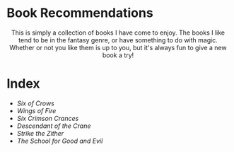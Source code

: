 <html>
  <head>
    <title>Book Recommendations</title>
  </head>
  <body>
    <h1>Book Recommendations</h1>
      <p><center>This is simply a collection of books I have come to enjoy. The books I like tend to be in the fantasy genre, or have something to do with magic. Whether or not you like them is up to you, but it's always   fun to give a new book a try!</center></p>
    <h1>Index</h1>
      <ul>
        <li><em>Six of Crows</em></li>
        <li><em>Wings of Fire</em></li>
        <li><em>Six Crimson Crances</em></li>
        <li><em>Descendant of the Crane</em></li>
        <li><em>Strike the Zither</em></li>
        <li><em>The School for Good and Evil</em></li>
      </ul>
  </body>
</html>
